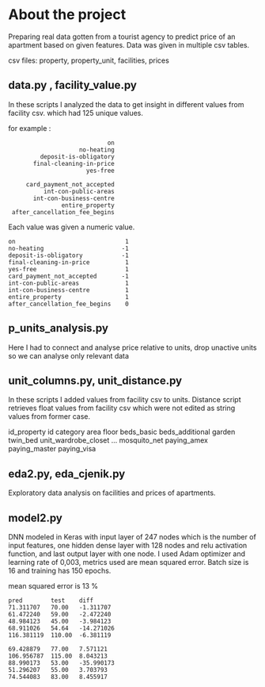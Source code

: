 # About the project

Preparing real data gotten from a tourist agency to predict price of an apartment based on given features. Data was given in multiple csv tables.

csv files: property, property_unit, facilities, prices

## data.py , facility_value.py

In these scripts I analyzed the data to get insight in different values from facility csv. which had 125 unique values.

for example :

                                on
                        no-heating
             deposit-is-obligatory
           final-cleaning-in-price
                          yes-free
             
         card_payment_not_accepted
              int-con-public-areas
           int-con-business-centre
                   entire_property
     after_cancellation_fee_begins



Each value was given a numeric value.


	on                               1
	no-heating                      -1
	deposit-is-obligatory           -1
	final-cleaning-in-price          1
	yes-free                         1                        
	card_payment_not_accepted       -1
	int-con-public-areas             1
	int-con-business-centre          1
	entire_property                  1
	after_cancellation_fee_begins    0


## p_units_analysis.py

Here I had to connect and analyse price relative to units, drop unactive units so we can analyse only relevant data

## unit_columns.py, unit_distance.py

In these scripts I added values from facility csv to units. Distance script retrieves float values from facility csv which were not edited as string values from former case.


id_property	id	category	area	floor	beds_basic	beds_additional	garden	twin_bed	unit_wardrobe_closet	...	mosquito_net	paying_amex	paying_master	paying_visa																					


## eda2.py, eda_cjenik.py

Exploratory data analysis on facilities and prices of apartments.

## model2.py

DNN modeled in Keras with input layer of 247 nodes which is the number of input features, one hidden dense layer with 128 nodes and relu activation function, and last output layer with one node. I used  Adam optimizer and learning rate of 0,003, metrics used are mean squared error. Batch size is 16 and training has 150 epochs.

mean squared error is 13 %


	pred		test	diff
	71.311707	70.00	-1.311707
	61.472240	59.00	-2.472240
	48.984123	45.00	-3.984123
	68.911026	54.64	-14.271026
	116.381119	110.00	-6.381119

	69.428879	77.00	7.571121
	106.956787	115.00	8.043213
	88.990173	53.00	-35.990173
	51.296207	55.00	3.703793
	74.544083	83.00	8.455917




















